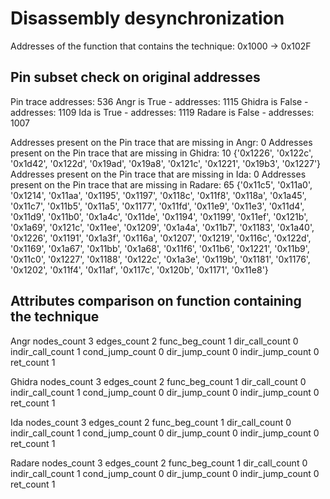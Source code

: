 # Disassembly desynchronization

Addresses of the function that contains the technique: 0x1000 -> 0x102F

## Pin subset check on original addresses


Pin trace addresses: 536
Angr is True - addresses: 1115
Ghidra is False - addresses: 1109
Ida is True - addresses: 1119
Radare is False - addresses: 1007


Addresses present on the Pin trace that are missing in Angr: 0
Addresses present on the Pin trace that are missing in Ghidra: 10
{'0x1226', '0x122c', '0x1d42', '0x122d', '0x19ad', '0x19a8', '0x121c', '0x1221', '0x19b3', '0x1227'}
Addresses present on the Pin trace that are missing in Ida: 0
Addresses present on the Pin trace that are missing in Radare: 65
{'0x11c5', '0x11a0', '0x1214', '0x11aa', '0x1195', '0x1197', '0x118c', '0x11f8', '0x118a', '0x1a45', '0x11c7', '0x11b5', '0x11a5', '0x1177', '0x11fd', '0x11e9', '0x11e3', '0x11d4', '0x11d9', '0x11b0', '0x1a4c', '0x11de', '0x1194', '0x1199', '0x11ef', '0x121b', '0x1a69', '0x121c', '0x11ee', '0x1209', '0x1a4a', '0x11b7', '0x1183', '0x1a40', '0x1226', '0x1191', '0x1a3f', '0x116a', '0x1207', '0x1219', '0x116c', '0x122d', '0x1169', '0x1a67', '0x11bb', '0x1a68', '0x11f6', '0x11b6', '0x1221', '0x11b9', '0x11c0', '0x1227', '0x1188', '0x122c', '0x1a3e', '0x119b', '0x1181', '0x1176', '0x1202', '0x11f4', '0x11af', '0x117c', '0x120b', '0x1171', '0x11e8'}


## Attributes comparison on function containing the technique


Angr
nodes_count 3
edges_count 2
func_beg_count 1
dir_call_count 0
indir_call_count 1
cond_jump_count 0
dir_jump_count 0
indir_jump_count 0
ret_count 1

Ghidra
nodes_count 3
edges_count 2
func_beg_count 1
dir_call_count 0
indir_call_count 1
cond_jump_count 0
dir_jump_count 0
indir_jump_count 0
ret_count 1

Ida
nodes_count 3
edges_count 2
func_beg_count 1
dir_call_count 0
indir_call_count 1
cond_jump_count 0
dir_jump_count 0
indir_jump_count 0
ret_count 1

Radare
nodes_count 3
edges_count 2
func_beg_count 1
dir_call_count 0
indir_call_count 1
cond_jump_count 0
dir_jump_count 0
indir_jump_count 0
ret_count 1
